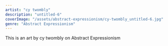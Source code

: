 ```yaml
---
artist: "cy twombly"
description: "untitled-6"
coverImage: "/assets/abstract-expressionism/cy-twombly_untitled-6.jpg"
genre: "Abstract Expressionism"
---
```

This is an art by cy twombly on Abstract Expressionism

